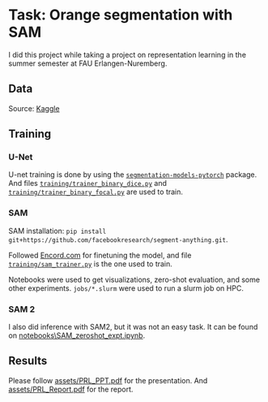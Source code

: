 # Task: Orange segmentation with SAM
I did this project while taking a project on representation learning in the summer semester at FAU Erlangen-Nuremberg.

## Data
Source: [Kaggle](https://www.kaggle.com/datasets/durgapokharel/orange-infection-mask-dataset)

## Training
### U-Net
U-net training is done by using the [`segmentation-models-pytorch`](https://github.com/qubvel-org/segmentation_models.pytorch) package. And files [`training/trainer_binary_dice.py`](training/trainer_binary_dice.py) and [`training/trainer_binary_focal.py`](training/trainer_binary_focal.py) are used to train.

### SAM
SAM installation: `pip install git+https://github.com/facebookresearch/segment-anything.git`.

Followed [Encord.com](https://encord.com/blog/learn-how-to-fine-tune-the-segment-anything-model-sam/) for finetuning the model, and file [`training/sam_trainer.py`](training/sam_trainer.py) is the one used to train.

Notebooks were used to get visualizations, zero-shot evaluation, and some other experiments. `jobs/*.slurm` were used to run a slurm job on HPC.

### SAM 2
I also did inference with SAM2, but it was not an easy task. It can be found on [notebooks\SAM_zeroshot_expt.ipynb](notebooks\SAM_zeroshot_expt.ipynb).

## Results
Please follow [assets/PRL_PPT.pdf](assets/PRL_PPT.pdf) for the presentation. And [assets/PRL_Report.pdf](assets/PRL_Report.pdf) for the report.
